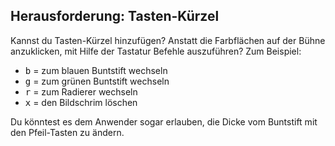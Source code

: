 ## Herausforderung: Tasten-Kürzel

Kannst du Tasten-Kürzel hinzufügen? Anstatt die Farbflächen auf der Bühne anzuklicken, mit Hilfe der Tastatur Befehle auszuführen? Zum Beispiel:

+ <kbd>b</kbd> = zum blauen Buntstift wechseln
+ <kbd>g</kbd> = zum grünen Buntstift wechseln
+ <kbd>r</kbd> = zum Radierer wechseln
+ <kbd>x</kbd> = den Bildschrim löschen

Du könntest es dem Anwender sogar erlauben, die Dicke vom Buntstift mit den Pfeil-Tasten zu ändern.